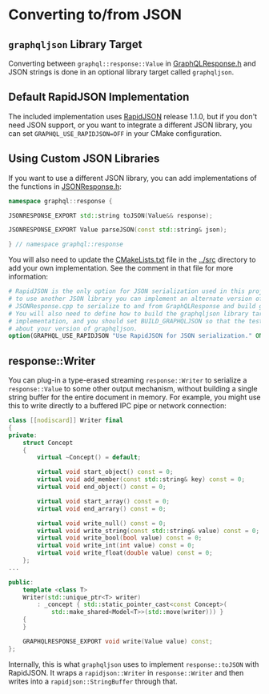 # Converting to/from JSON

## `graphqljson` Library Target

Converting between `graphql::response::Value` in [GraphQLResponse.h](../include/GraphQLResponse.h)
and JSON strings is done in an optional library target called `graphqljson`.

## Default RapidJSON Implementation

The included implementation uses [RapidJSON](https://github.com/Tencent/rapidjson)
release 1.1.0, but if you don't need JSON support, or you want to integrate
a different JSON library, you can set `GRAPHQL_USE_RAPIDJSON=OFF` in your
CMake configuration.

## Using Custom JSON Libraries

If you want to use a different JSON library, you can add implementations of
the functions in [JSONResponse.h](../include/JSONResponse.h):
```cpp
namespace graphql::response {

JSONRESPONSE_EXPORT std::string toJSON(Value&& response);

JSONRESPONSE_EXPORT Value parseJSON(const std::string& json);

} // namespace graphql::response
```

You will also need to update the [CMakeLists.txt](../src/CMakeLists.txt) file
in the [../src](../src) directory to add your own implementation. See the
comment in that file for more information:
```cmake
# RapidJSON is the only option for JSON serialization used in this project, but if you want
# to use another JSON library you can implement an alternate version of the functions in
# JSONResponse.cpp to serialize to and from GraphQLResponse and build graphqljson from that.
# You will also need to define how to build the graphqljson library target with your
# implementation, and you should set BUILD_GRAPHQLJSON so that the test dependencies know
# about your version of graphqljson.
option(GRAPHQL_USE_RAPIDJSON "Use RapidJSON for JSON serialization." ON)
```

## response::Writer

You can plug-in a type-erased streaming `response::Writer` to serialize a `response::Value`
to some other output mechanism, without building a single string buffer for the entire
document in memory. For example, you might use this to write directly to a buffered IPC pipe
or network connection:
```cpp
class [[nodiscard]] Writer final
{
private:
	struct Concept
	{
		virtual ~Concept() = default;

		virtual void start_object() const = 0;
		virtual void add_member(const std::string& key) const = 0;
		virtual void end_object() const = 0;

		virtual void start_array() const = 0;
		virtual void end_arrary() const = 0;

		virtual void write_null() const = 0;
		virtual void write_string(const std::string& value) const = 0;
		virtual void write_bool(bool value) const = 0;
		virtual void write_int(int value) const = 0;
		virtual void write_float(double value) const = 0;
	};
...

public:
	template <class T>
	Writer(std::unique_ptr<T> writer)
		: _concept { std::static_pointer_cast<const Concept>(
			std::make_shared<Model<T>>(std::move(writer))) }
	{
	}

	GRAPHQLRESPONSE_EXPORT void write(Value value) const;
};
```

Internally, this is what `graphqljson` uses to implement `response::toJSON` with RapidJSON.
It wraps a `rapidjson::Writer` in `response::Writer` and then writes into a
`rapidjson::StringBuffer` through that.
